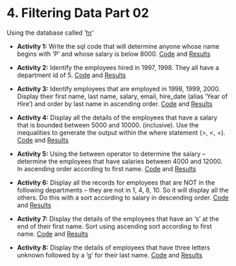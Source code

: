 # 4. Filtering Data Part 02
Using the database called '[hr](/Databases/hr.sql)'

* **Activity 1:** Write the sql code that will determine anyone whose name begins with ‘P’ and whose salary is below 8000.
[Code](</Filtering Data Part 02/Filtering Data Part 02.sql>) and [Results](</Filtering Data Part 02/Filtering Data Part 02 - Activity 1.pdf>)

* **Activity 2:** Identify the employees hired in 1997, 1998. They all have a department id of 5.
[Code](</Filtering Data Part 02/Filtering Data Part 02.sql>) and [Results](</Filtering Data Part 02/Filtering Data Part 02 - Activity 2.pdf>)

* **Activity 3:** Identify employees that are employed in 1998, 1999, 2000. Display their first name, last name, salary, email, hire_date (alias ‘Year of Hire’) and order by last name in ascending order.
[Code](</Filtering Data Part 02/Filtering Data Part 02.sql>) and [Results](</Filtering Data Part 02/Filtering Data Part 02 - Activity 3.pdf>)

* **Activity 4:** Display all the details of the employees that have a salary that is bounded between 5000 and 10000. (inclusive). Use the inequalities to generate the output within the where statement (>, <, =).
[Code](</Filtering Data Part 02/Filtering Data Part 02.sql>) and [Results](</Filtering Data Part 02/Filtering Data Part 02 - Activity 4.pdf>)

* **Activity 5:** Using the between operator to determine the salary – determine the employees that have salaries between 4000 and 12000. In ascending order according to first name.
[Code](</Filtering Data Part 02/Filtering Data Part 02.sql>) and [Results](</Filtering Data Part 02/Filtering Data Part 02 - Activity 5.pdf>)

* **Activity 6:** Display all the records for employees that are NOT in the following departments – they are not in 1, 4, 8, 10. So it will display all the others. Do this with a sort according to salary in descending order.
[Code](</Filtering Data Part 02/Filtering Data Part 02.sql>) and [Results](</Filtering Data Part 02/Filtering Data Part 02 - Activity 6.pdf>)

* **Activity 7:** Display the details of the employees that have an ‘s’ at the end of their first name. Sort using ascending sort according to first name.
[Code](</Filtering Data Part 02/Filtering Data Part 02.sql>) and [Results](</Filtering Data Part 02/Filtering Data Part 02 - Activity 7.pdf>)

* **Activity 8:** Display the details of employees that have three letters unknown followed by a ‘g’  for their last name.
[Code](</Filtering Data Part 02/Filtering Data Part 02.sql>) and [Results](</Filtering Data Part 02/Filtering Data Part 02 - Activity 8.pdf>)


